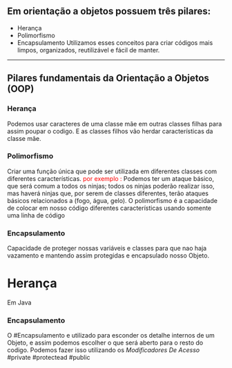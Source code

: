 ## Em orientação a objetos possuem três pilares:
* Herança 
* Polimorfismo
* Encapsulamento
Utilizamos esses conceitos para criar códigos mais limpos, organizados, reutilizável e fácil de manter.
__________________________________________________________
## Pilares fundamentais da Orientação a Objetos (OOP)

### Herança
Podemos usar caracteres de uma classe mãe em outras classes filhas para assim poupar o codigo. E as classes filhos vão herdar características da classe mãe. 
### Polimorfismo
Criar uma função única que pode ser utilizada em diferentes classes com diferentes características.
<font color="#ff0000">por exemplo :</font>
Podemos ter um ataque básico, que será comum a todos os ninjas; todos os ninjas poderão realizar isso, mas haverá ninjas que, por serem de classes diferentes, terão ataques básicos relacionados a (fogo, água, gelo). O polimorfismo é a capacidade de colocar em nosso código diferentes características usando somente uma linha de código
### Encapsulamento 
Capacidade de proteger nossas variáveis e classes para que nao haja vazamento e mantendo assim protegidas e encapsulado nosso Objeto.

# Herança
Em Java 
















### Encapsulamento 
O #Encapsulamento e utilizado para esconder os detalhe internos de um Objeto, e assim podemos escolher o que será aberto para o resto do codigo. Podemos  fazer isso utilizando os *Modificadores De Acesso*  #private #protectead #public 